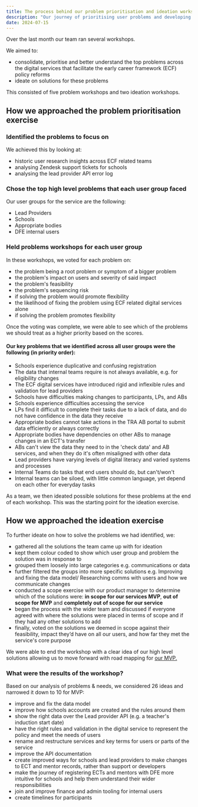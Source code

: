 ```yaml
---
title: The process behind our problem prioritisation and ideation workshops
description: "Our journey of prioritising user problems and developing high level solutions to take forward into the next phase"
date: 2024-07-15
---
```


Over the last month our team ran several workshops.

We aimed to:
* consolidate, prioritise and better understand the top problems across the digital services that facilitate the early career framework (ECF) policy reforms
* ideate on solutions for these problems

This consisted of five problem workshops and two ideation workshops.

## How we approached the problem prioritisation exercise

### Identified the problems to focus on

We achieved this by looking at:
* historic user research insights across ECF related teams
* analysing Zendesk support tickets for schools
* analysing the lead provider API error log

### Chose the top high level problems that each user group faced

Our user groups for the service are the following:

* Lead Providers 
* Schools
* Appropriate bodies
* DFE internal users

### Held problems workshops for each user group

 In these workshops, we voted for each problem on:

*	the problem being a root problem or symptom of a bigger problem
*	the problem's impact on users and severity of said impact
*	the problem's feasibility
*	the problem's sequencing risk
*	if solving the problem would promote flexibility
*	the likelihood of fixing the problem using ECF related digital services alone 
*	if solving the problem promotes flexibility

Once the voting was complete, we were able to see which of the problems we should treat as a higher priority based on the scores. 

#### Our key problems that we identified across all user groups were the following (in priority order):

*  Schools experience duplicative and confusing registration
*  The data that internal teams require is not always available, e.g. for eligibility changes​
*  The ECF digital services have introduced rigid and inflexible rules and validation for lead providers
*  Schools have difficulties making changes to participants, LPs, and ABs
*  Schools experience difficulties accessing the service​
*  LPs find it difficult to complete their tasks due to a lack of data, and do not have confidence in the data they receive​
*  Appropriate bodies cannot take actions in the TRA AB portal to submit data efficiently or always correctly​
*  Appropriate bodies have dependencies on other ABs to manage changes in an ECT's transfer
*  ABs can't view the data they need to in the 'check data' and AB services, and when they do it's often misaligned with other data 
*  Lead providers have varying levels of digital literacy and varied systems and processes​
*  Internal Teams do tasks that end users should do, but can't/won't​
*  Internal teams can be siloed, with little common language, yet depend on each other for everyday tasks​

As a team, we then ideated possible solutions for these problems at the end of each workshop. This was the starting point for the ideation exercise.

## How we approached the ideation exercise
To further ideate on how to solve the problems we had identified, we:
*	gathered all the solutions the team came up with for ideation
*	kept them colour coded to show which user group and problem the solution was in response to 
*	grouped them loosely into large categories e.g. communications or data
*	further filtered the groups into more specific solutions e.g. Improving and fixing the data model/ Researching comms with users and how we communicate changes
*	conducted a scope exercise with our product manager to determine which of the solutions were: **in scope for our services MVP**, **out of scope for MVP** and **completely out of scope for our service**
*	began the process with the wider team and discussed if everyone agreed with where the solutions were placed in terms of scope and if they had any other solutions to add
*	finally, voted on the solutions we deemed in scope against their feasibility, impact they’d have on all our users, and how far they met the service's core purpose

We were able to end the workshop with a clear idea of our high level solutions allowing us to move forward with road mapping for [our MVP.](https://teacher-cpd.design-history.education.gov.uk/ecf-v2/initial-release-of-ecf-2/)

### What were the results of the workshop?

Based on our analysis of problems & needs, we considered 26 ideas and narrowed it down to 10 for MVP:

*	improve and fix the data model
*	improve how schools accounts are created and the rules around them
*	show the right data over the Lead provider API (e.g. a teacher's induction start date)
*	have the right rules and validation in the digital service to represent the policy and meet the needs of users
*	rename and restructure services and key terms for users or parts of the service
*	improve the API documentation
*	create improved ways for schools and lead providers to make changes to ECT and mentor records, rather than support or developers
*	make the journey of registering ECTs and mentors with DFE more intuitive for schools and help them understand their wider responsibilities
*	 join and improve finance and admin tooling for internal users
*	create timelines for participants 








